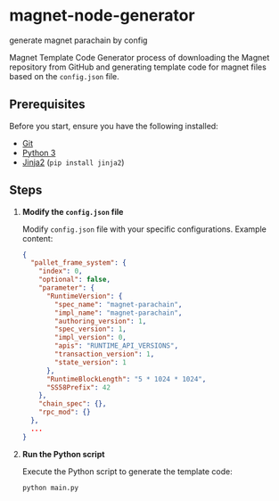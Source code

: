 # magnet-node-generator
generate magnet parachain by config

Magnet Template Code Generator  process of downloading the Magnet repository from GitHub and generating template code for magnet files based on the `config.json` file.

## Prerequisites

Before you start, ensure you have the following installed:
- [Git](https://git-scm.com/)
- [Python 3](https://www.python.org/)
- [Jinja2](https://pypi.org/project/Jinja2/) (`pip install jinja2`)

## Steps

1. **Modify the `config.json` file**

   Modify `config.json` file with your specific configurations. Example content:

   ```json
   {
     "pallet_frame_system": {
       "index": 0,
       "optional": false,
       "parameter": {
         "RuntimeVersion": {
           "spec_name": "magnet-parachain",
           "impl_name": "magnet-parachain",
           "authoring_version": 1,
           "spec_version": 1,
           "impl_version": 0,
           "apis": "RUNTIME_API_VERSIONS",
           "transaction_version": 1,
           "state_version": 1
         },
         "RuntimeBlockLength": "5 * 1024 * 1024",
         "SS58Prefix": 42
       },
       "chain_spec": {},
       "rpc_mod": {}
     },
     ...
   }
   ```

2. **Run the Python script**

   Execute the Python script to generate the template code:

   ```sh
   python main.py
   ```
